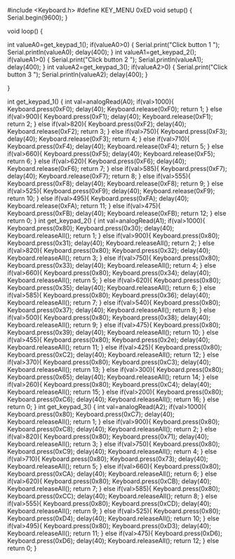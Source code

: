 #include <Keyboard.h>
#define KEY_MENU 0xED
void setup() {
 Serial.begin(9600);
}

void loop() {
  
 int valueA0=get_keypad_1();
 if(valueA0>0) { 
   Serial.print("Click button 1 ");
   Serial.println(valueA0);
   delay(400);
 }
 int valueA1=get_keypad_2();
 if(valueA1>0) { 
   Serial.print("Click button 2 ");
   Serial.println(valueA1);
   delay(400);
 }
 int valueA2=get_keypad_3();
 if(valueA2>0) { 
   Serial.print("Click button 3 ");
   Serial.println(valueA2);
   delay(400);
 }
 
}

int get_keypad_1() {
 int val=analogRead(A0);
 if(val>1000){
  Keyboard.press(0xF0);
  delay(40);
  Keyboard.release(0xF0);
 return 1;
 }
 else if(val>900){
  Keyboard.press(0xF1);
  delay(40);
  Keyboard.release(0xF1);
 return 2;
 }
 else if(val>820){
  Keyboard.press(0xF2);
  delay(40);
  Keyboard.release(0xF2);
 return 3;
 }
 else if(val>750){
  Keyboard.press(0xF3);
  delay(40);
  Keyboard.release(0xF3);
 return 4;
 }
 else if(val>710){
  Keyboard.press(0xF4);
  delay(40);
  Keyboard.release(0xF4);
 return 5;
 }
 else if(val>660){
  Keyboard.press(0xF5);
  delay(40);
  Keyboard.release(0xF5);
 return 6;
 }
 else if(val>620){
  Keyboard.press(0xF6);
  delay(40);
  Keyboard.release(0xF6);
 return 7;
 }
 else if(val>585){
  Keyboard.press(0xF7);
  delay(40);
  Keyboard.release(0xF7);
 return 8;
 }
 else if(val>555){
  Keyboard.press(0xF8);
  delay(40);
  Keyboard.release(0xF8);
 return 9;
 }
 else if(val>525){
  Keyboard.press(0xF9);
  delay(40);
  Keyboard.release(0xF9);
 return 10;
 }
 else if(val>495){
  Keyboard.press(0xFA);
  delay(40);
  Keyboard.release(0xFA);
 return 11;
 }
 else if(val>475){
  Keyboard.press(0xFB);
  delay(40);
  Keyboard.release(0xFB);
 return 12;
 }
 else
   return 0; 
}
int get_keypad_2() {
 int val=analogRead(A1);
 if(val>1000){
  Keyboard.press(0x80);
  Keyboard.press(0x30);
  delay(40);
  Keyboard.releaseAll();
 return 1;
 }
 else if(val>900){
  Keyboard.press(0x80);
  Keyboard.press(0x31);
  delay(40);
  Keyboard.releaseAll();
 return 2;
 }
 else if(val>820){
  Keyboard.press(0x80);
  Keyboard.press(0x32);
  delay(40);
  Keyboard.releaseAll();
 return 3;
 }
 else if(val>750){
  Keyboard.press(0x80);
  Keyboard.press(0x33);
  delay(40);
  Keyboard.releaseAll();
 return 4;
 }
 else if(val>660){
  Keyboard.press(0x80);
  Keyboard.press(0x34);
  delay(40);
  Keyboard.releaseAll();
 return 5;
 }
 else if(val>620){
 Keyboard.press(0x80);
  Keyboard.press(0x35);
  delay(40);
  Keyboard.releaseAll();
 return 6;
 }
 else if(val>585){
  Keyboard.press(0x80);
  Keyboard.press(0x36);
  delay(40);
  Keyboard.releaseAll();
 return 7;
 }
 else if(val>540){
  Keyboard.press(0x80);
  Keyboard.press(0x37);
  delay(40);
  Keyboard.releaseAll();
 return 8;
 }
 else if(val>500){
  Keyboard.press(0x80);
  Keyboard.press(0x38);
  delay(40);
  Keyboard.releaseAll();
 return 9;
 }
 else if(val>475){
  Keyboard.press(0x80);
  Keyboard.press(0x39);
  delay(40);
  Keyboard.releaseAll();
 return 10;
 }
 else if(val>455){
 Keyboard.press(0x80);
  Keyboard.press(0x2e);
  delay(40);
  Keyboard.releaseAll();
 return 11;
 }
 else if(val>425){
  Keyboard.press(0x80);
  Keyboard.press(0xC2);
  delay(40);
  Keyboard.releaseAll();
 return 12;
 }
 else if(val>370){
  Keyboard.press(0x80);
  Keyboard.press(0xC3);
  delay(40);
  Keyboard.releaseAll();
 return 13;
 }
 else if(val>300){
  Keyboard.press(0x80);
  Keyboard.press(0x65);
  delay(40);
  Keyboard.releaseAll();
 return 14;
 }
 else if(val>260){
  Keyboard.press(0x80);
  Keyboard.press(0xC4);
  delay(40);
  Keyboard.releaseAll();
 return 15;
 }
 else if(val>200){
  Keyboard.press(0x80);
  Keyboard.press(0xC6);
  delay(40);
  Keyboard.releaseAll();
 return 16;
 }
 else
   return 0; 
}
int get_keypad_3() {
 int val=analogRead(A2);
 if(val>1000){
  Keyboard.press(0x80);
  Keyboard.press(0xC7);
  delay(40);
  Keyboard.releaseAll();
 return 1;
 }
 else if(val>900){
  Keyboard.press(0x80);
  Keyboard.press(0xC8);
  delay(40);
  Keyboard.releaseAll();
 return 2;
 }
 else if(val>820){
  Keyboard.press(0x80);
  Keyboard.press(0x71);
  delay(40);
  Keyboard.releaseAll();
 return 3;
 }
 else if(val>750){
  Keyboard.press(0x80);
  Keyboard.press(0xC9);
  delay(40);
  Keyboard.releaseAll();
 return 4;
 }
 else if(val>710){
  Keyboard.press(0x80);
  Keyboard.press(0x73);
  delay(40);
  Keyboard.releaseAll();
 return 5;
 }
 else if(val>660){
  Keyboard.press(0x80);
  Keyboard.press(0xCA);
  delay(40);
  Keyboard.releaseAll();
 return 6;
 }
 else if(val>620){
  Keyboard.press(0x80);
  Keyboard.press(0xCB);
  delay(40);
  Keyboard.releaseAll();
 return 7;
 }
 else if(val>585){
  Keyboard.press(0x80);
  Keyboard.press(0xCC);
  delay(40);
  Keyboard.releaseAll();
 return 8;
 }
 else if(val>555){
  Keyboard.press(0x80);
  Keyboard.press(0xCD);
  delay(40);
  Keyboard.releaseAll();
 return 9;
 }
 else if(val>525){
  Keyboard.press(0x80);
  Keyboard.press(0xD4);
  delay(40);
  Keyboard.releaseAll();
 return 10;
 }
 else if(val>495){
  Keyboard.press(0x80);
  Keyboard.press(0xD3);
  delay(40);
  Keyboard.releaseAll();
 return 11;
 }
 else if(val>475){
  Keyboard.press(0xD6);
  Keyboard.press(0xD6);
  delay(40);
  Keyboard.releaseAll();
 return 12;
 }
 else
   return 0; 
}
